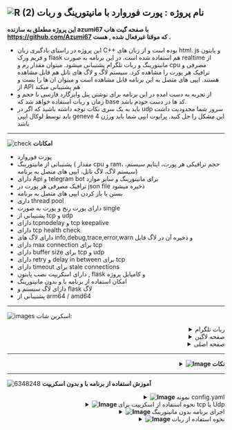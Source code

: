![R (2)](https://github.com/Azumi67/PrivateIP-Tunnel/assets/119934376/a064577c-9302-4f43-b3bf-3d4f84245a6f)
نام پروژه : پورت فوروارد با مانیتورینگ و ربات
--
**این پروژه مطعلق به سازنده azumi67 با صفحه گیت هاب https://github.com/Azumi67 که موقتا غیرفعال شده , هست .**
- این پروژه در راستای یادگیری زبان C++ بوده است و از زبان های html. js و پایتون و فریم ورک flask هم استفاده شده است. در این برنامه به صورت realtime از مانیتورینگ و ربات تلگرام پشتیبانی میشود. میتوان مقدار رم و cpu مصرفی و ترافیک هر پورت را مشاهده کرد. سیستم لاگ و لاگ های تانل هم قابل مشاهده هستند. ایپی های متصل به این برنامه قابل مشاهده است و میتوان ان ها را بست و از API هم پشتیبانی میکند
- از تجربه به دست امده در این برنامه برای نوشتن پنل وایرگارد فارسی با حجم و زمان و ربات استفاده خواهد شد که base کد ها‌ در دست خودم باشد.
- باید به یک سری نکات توجه داشته باشید که اگر در udp سرور شما محدودیت داشت باید توسط لوکال ایپی geneve این مشکل را حل کنید. پرایوت ایپی شما باید ورژن 4 باشد
---------------------------------------------------------------

![check](https://github.com/Azumi67/PrivateIP-Tunnel/assets/119934376/13de8d36-dcfe-498b-9d99-440049c0cf14)
**امکانات**
- پورت فوروارد 
- پشتیبانی از مانیتورینگ ( مقدار cpu و ram، حجم ترافیکی هر پورت، اپتایم سیستم، سیستم لاگ، لاگ تانل، ایپی های متصل به برنامه)
- دارای Api و telegram bot برای مانیتورینگ و سایر موارد
- ترافیک مصرفی هر پورت در json file ذخیره میشود
- بستن یا باز کردن ایپی های متصل به برنامه
- داری thread pool
- دارای پورت رنج و پورت به صورت single
- پشتیبانی از tcp و udp
- دارای tcpnodelay و tcp keepalive
- دارای tcp health check
- دارای لاگ های info,debug,trace,error,warn و ذخیره آن در لاگ فایل
- دارای max connection برای tcp
- دارای buffer size برای tcp و udp
- دارای retry و delay in between برای tcp
- دارای timeout برای stale connections
- دارای اسکریپت نصب پایتون , flask و کامپایل پروژه
- امکان استفاده از برنامه با و بدون مانیتورینگ
- دارای لاگ سیستم و flask لاگ
- پشتیبانی از arm64 / amd64

-----------------------
![images](https://github.com/user-attachments/assets/f50ecb83-2194-4b91-9594-00d310dc506a)
اسکرین شات:
<details>
  <summary align="right">ربات تلگرام</summary>

  <p align="right">
    <img src="https://github.com/user-attachments/assets/b1f92f84-b53b-4fa5-907e-0fca1f0f358e" alt="menu screen" />
  </p>
</details>

<details>
  <summary align="right">صفحه لاگین</summary>

  <p align="right">
    <img src="https://github.com/user-attachments/assets/838180ee-d49b-4370-9eda-3ca81bd6a766" alt="menu screen" />
  </p>
</details>

<details>
  <summary align="right">صفحه اصلی</summary>

  <p align="right">
    <img src="https://github.com/user-attachments/assets/45c43bd3-ae5b-4d39-8870-15b193cb14f9" alt="menu screen" />
  </p>
</details>

---------------------------------------------------------------
<div align="right">
  <details>
    <summary><strong><img src="https://github.com/Azumi67/Rathole_reverseTunnel/assets/119934376/3cfd920d-30da-4085-8234-1eec16a67460" alt="Image"> نکات</strong></summary>
    
------------------------------------ 


    
- ادرس لاگ ها و backup در همان داخل پروژه میباشد
- لاگ های flask و forwarder داخل پروژه میباشد
- فایل config.yaml هم در داخل پروژه میباشد
- اگر سرور شما منابع خوبی دارد میتوانید حتی buffer size را بر روی 65535 قراز دهید. این مورد را باید خود شما تست نمایید.


</details>
</div>
  
------------------------------------ 

  ![6348248](https://github.com/Azumi67/PrivateIP-Tunnel/assets/119934376/398f8b07-65be-472e-9821-631f7b70f783)
**آموزش استفاده از برنامه با و بدون اسکریپت**

 <div align="right">
  <details>
    <summary><strong><img src="https://github.com/Azumi67/Rathole_reverseTunnel/assets/119934376/fcbbdc62-2de5-48aa-bbdd-e323e96a62b5" alt="Image"> </strong>نمونه config.yaml</summary>

------------------

- نمونه کانفیگ tcp
 <div align="left">
   
```
#TCP USAGE
forwarders:
  - listen_address: "0.0.0.0"         #ادرسی لوکال سرور که به همین صورت وارد میکنید
    listen_port: 8080                # پورتی که در لوکال سرور باید انتخاب کنید
    target_address: "192.168.1.10"   # ادرس سرور خارج
    target_port: 8080                # پورت سرور خارج

  - listen_address: "::"             # این همان نمونه برای ایپی 6 میباشد
    listen_port: 7070                # پورت ایران
    target_address: "2001:db8::1"    # ادرس سرور خارج ایپی 6
    target_port: 7070                 # پورت سرور خارج

# port range
  - listen_address: "0.0.0.0"    # الوکال سرور که باید به همین صورت وارد نمایید
    target_address: "192.168.1.10"  # ایپی سرور خارج
    port_range:
      start: 8080   # پورت شروع
      end: 8085     # پورت پایان

  - listen_address: "::"  # IPv6 address
    target_address: "fe80::1"  # IPv6 سرور خارج
    port_range:
      start: 9090  پورت شروع
      end: 9095   پورت پایانی

thread_pool:
  threads: 2    # threads for cpu cores  بستگی به تعداد هسته پردارشگر شما دارد

max_connections: 200  # تعداد نهایی کانکشن هم زمان
retry_attempts: 5   # مقدار تلاش دوباره برای برقرار ارتباط
retry_delay: 10      # وقفه به ثانیه بین هر تلاش مجدد برای برقراری ارتباط
tcp_no_delay: false  # Disable Nagle's algorithm for low latency
buffer_size: 8092  #بافر سایز . میتوانید حتی بیشترین مقدار 65535 بذارید. باید بررسی کنید

monitoring_port: 8080  # پورت مانیتور 

timeout:
  connection: 3000  # Timeout for connections in seconds

health_check:
  enabled: true  #true or false
  interval: 300  # Interval for performing health checks in seconds

tcp_keep_alive:
  enabled: true          # enable or disable TCP keepalive
  idle: 60               # time in seconds the connection is idle before keepalive goods are sent
  interval: 10           # time in seconds between individual keep-alive probes
  count: 5               # number of keepalive goods sent before the connection is dropped

logging:
  enabled: true   # Enable or disable logging (true/false)
  file: "logfile.log" # Name of the file
  level: "INFO"  # Options: "TRACE", "DEBUG", "INFO", "WARN", "ERROR", "ALL"
```
 <div align="right">
- نمونه کانفیگ udp
 <div align="left">
   
```
#UDP USAGE
srcAddrPorts:
  - "0.0.0.0:1150"  #only ipv4 USE Geneve local ip if your server is limited
  - "0.0.0.0:1151"
dstAddrPorts:
  - "66.200.1.1:1150"
  - "66.200.1.2:1151"

timeout: 3000   # Timeout for idle connections (in seconds)
buffer_size: 8092   #buffer size or max 65530
thread_pool:
  threads: 2

logging:
  enabled: true  # Enable/disable logging
  file: "logfile.log" #log file directory
  level: "INFO"  # Log level: TRACE, DEBUG, INFO, WARN, ERROR
monitroing_port: 8080 # or whatever port you want
```

------------------

  </details>
</div>
 <div align="right">
  <details>
    <summary><strong><img src="https://github.com/Azumi67/Rathole_reverseTunnel/assets/119934376/fcbbdc62-2de5-48aa-bbdd-e323e96a62b5" alt="Image"> </strong>نحوه استفاده از اسکریپت برای tcp یا Udp</summary>

------------------

<p align="right">
  <img src="https://github.com/user-attachments/assets/35b7f906-ada3-4b72-947a-c0cf8834a73d" alt="Image" />
</p>

- نخست دستورات پایین را اجرا میکنم
<div align="left">
  
```
apt update -y
apt install git -y
git clone https://github.com/Azumi67/proxyforwarder.git
cd proxyforwarder/src
```
 <div align="right">
   
- سپس فایل config.yaml را طبق اموزش اماده میکنم و سپس پیش نیاز ها را نصب میکنم و بسته به نیاز tcp یا udp را start میکنم. برنامه اجرا میشود و سپس میتوانم از طریق ipserveriran:port به مانیتورینگ دسترسی پیدا کنم و بعد از ساختن یوزر نیم و پسورد به داخل صفحه اصلی مانیتورینگ میشوم
<div align="left">
  
```
chmod +x forwarder.sh
./forwarder.sh /root/proxyforwarder/src/config.yaml
```
 <div align="right">
   
- برای اینکه هر دفعه برای اجرای این برنامه وارد این اسکریپت نشوم، یک سرویس درست میکنم و مسیر اسکریپت tcp.sh یا udp.sh را در داخلش قرار میدهم. مانند نمونه زیر
 <div align="left">
   
```
chmod +x /root/proxyforwarder/src/tcp.sh
nano /etc/systemd/system/tcpforwarder.service
```
 <div align="right">
   
- برای tcp
 <div align="left">
     
```
[Unit]
Description=TCP Forwarder and Flask Server
After=network.target

[Service]
Type=simple
User=root
WorkingDirectory=/root/proxyforwarder/src
ExecStart=/root/proxyforwarder/src/tcp.sh /root/proxyforwarder/src/config.yaml
Restart=on-failure
Environment="PATH=/root/proxyforwarder/src/venv/bin:/usr/local/sbin:/usr/local/bin:/usr/sbin:/usr/bin:/sbin:/bin"

[Install]
WantedBy=multi-user.target
```
```
sudo systemctl daemon-reload

sudo systemctl enable tcpforwarder.service

sudo systemctl start tcpforwarder.service

sudo systemctl status tcpforwarder.service
```
 <div align="right">
   
- برای udp

 <div align="left">
   
```
chmod +x /root/proxyforwarder/src/udp.sh
nano /etc/systemd/system/udpforwarder.service
```
```
[Unit]
Description=UDP Forwarder and Flask Server
After=network.target

[Service]
Type=simple
User=root
WorkingDirectory=/root/proxyforwarder/src
ExecStart=/root/proxyforwarder/src/udp.sh /root/proxyforwarder/src/config.yaml
Restart=on-failure
Environment="PATH=/root/proxyforwarder/src/venv/bin:/usr/local/sbin:/usr/local/bin:/usr/sbin:/usr/bin:/sbin:/bin"

[Install]
WantedBy=multi-user.target
```
```
sudo systemctl daemon-reload

sudo systemctl enable udpforwarder.service

sudo systemctl start udpforwarder.service

sudo systemctl status udpforwarder.service
```
  </details>
</div>
 <div align="right">
  <details>
    <summary><strong><img src="https://github.com/Azumi67/Rathole_reverseTunnel/assets/119934376/fcbbdc62-2de5-48aa-bbdd-e323e96a62b5" alt="Image"> </strong>اجرای برنامه بدون مانیتورینگ</summary>

------------------

- نخست این دستورات را اجرا کنید تا بعدا binary های arch های مختلف را اماده کنم

<div align="left">
  
```
apt update -y
apt install git -y
git clone https://github.com/Azumi67/proxyforwarder.git
cd proxyforwarder/src
sudo apt install -y build-essential g++ cmake libboost-all-dev libyaml-cpp-dev
#amd64
g++ tcp_forwarder.cpp -o tcp_forwarder -std=c++17 -pthread -lboost_system -lyaml-cpp
#arm64
g++ tcp_forwarder.cpp -o tcp_forwarder -std=c++17 -pthread -lboost_system -lyaml-cpp
```
<div align="right">
  
- برای udp

<div align="left">
  
```
apt update -y
apt install git -y
git clone https://github.com/Azumi67/proxyforwarder.git
cd proxyforwarder/src
sudo apt install -y build-essential g++ libboost-system-dev libyaml-cpp-dev
#amd64
g++ udp_forwarder.cpp -o udp_forwarder -std=c++17 -pthread -lboost_system -lyaml-cpp
#arm64
g++ udp_forwarder.cpp -o udp_forwarder -std=c++17 -pthread -lboost_system -lyaml-cpp
```
<div align="right">


- سپس طبق اموزش فایل config.yaml را ویرایش میکنم
<div align="left">
  
```
nano /root/proxyforwarder/src/config.yaml
```
<div align="right">

- سرویس برای برنامه

<div align="left">

```
nano /etc/systemd/system/tcpforwarder.service
```
```
[Unit]
Description=TCP Forwarder Service
After=network.target

[Service]
Type=simple
ExecStart=/root/proxyforwarder/src/tcp_forwarder /root/proxyforwarder/src/config.yaml
Restart=always
User=root
WorkingDirectory=/root/proxyforwarder/src
StandardOutput=syslog
StandardError=syslog
SyslogIdentifier=tcp_forwarder
LimitNOFILE=65536

[Install]
WantedBy=multi-user.target


  </details>
</div>
```
```
sudo systemctl daemon-reload
sudo systemctl start tcpforwarder.service
sudo systemctl enable tcpforwarder.service
sudo systemctl status tcpforwarder.service
```
```
ulimit -n 65536
sudo nano /etc/security/limits.conf
root    hard    nofile    65536
root    soft    nofile    65536
```
```
sudo nano /etc/sysctl.conf
net.ipv4.ip_forward = 1
net.ipv6.conf.all.forwarding = 1
CTRL+X و  Y
sudo sysctl -p
```

  </details>
</div>
 <div align="right">
  <details>
    <summary><strong><img src="https://github.com/Azumi67/Rathole_reverseTunnel/assets/119934376/fcbbdc62-2de5-48aa-bbdd-e323e96a62b5" alt="Image"> </strong>نحوه استفاده از ربات</summary>

------------------

- نخست داخل یک سرور خارج، ربات را دانلود میکنم

 <div align="left">
   
```
#not externally managed
-----------------------
apt update -y
apt install git -y
git clone https://github.com/Azumi67/proxyforwarder.git
cd proxyforwarder/telegramBot
sudo apt install -y python3 python3-pip python3-venv
python3 -m venv venv
source venv/bin/activate
pip install --upgrade pip
pip install python-telegram-bot requests pyyaml
pip freeze

#externally managed
-----------------------
apt update -y
apt install git -y
git clone https://github.com/Azumi67/proxyforwarder.git
cd proxyforwarder/telegramBot
sudo apt install -y python3 python3-pip python3-venv
apt install python3.11-venv -y
python3 -m venv ~/telegram_bot_env
source ~/telegram_bot_env/bin/activate
pip install -r requirements.txt
deactivate
python3 robot.py
```
 <div align="right">
   
- سپس از شما توکن بات و صفحه مانیتورینگ را میخواهد. به طور مثال ایپی ایران شما 2.2.2.2 میباشد و پورت مانیتورینگ 8080 است . پس url برای شما 2.2.2.2:8080 است
- سپس از شما api key را میخواهد که از قبل باید داخل قسمت api key management در داخل 2.2.2.2:8080 ساخته باشید و paste کنید
- سپس میتوانید از ربات برای مانیتورینگ استفاده نمایید
- دقت نمایید api key management را از قبل بسازید و قبلا ربات خود را از botfather داخل تلگرام دریافت کرده باشید.
- میتوانید ربات را داخل سرویس قرار بدید که برای همیشه فعال باشد

 <div align="left">

 ```
nano /etc/systemd/system/telegram_bot.service
-------------------------------
[Unit]
Description=Telegram Bot Service
After=network.target

[Service]
Type=simple
User=root
WorkingDirectory=/root/proxyforwarder/telegramBot
ExecStart=/root/telegram_bot_env/bin/python /root/proxyforwarder/telegramBot/robot.py
Restart=always
RestartSec=5
Environment="PYTHONUNBUFFERED=1"
StandardOutput=syslog
StandardError=syslog
SyslogIdentifier=telegram_bot

[Install]
WantedBy=multi-user.target

---------------
sudo systemctl daemon-reload
sudo systemctl enable telegram_bot
sudo systemctl start telegram_bot
sudo systemctl status telegram_bot
```

  </details>
</div>
